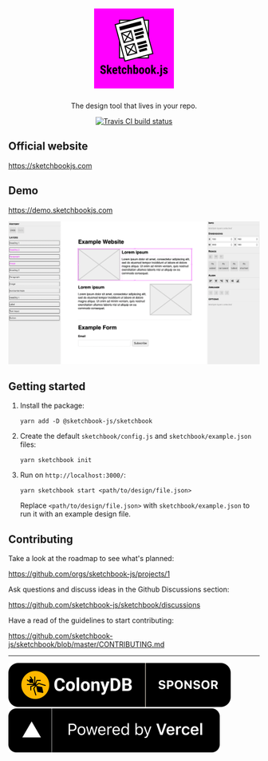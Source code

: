 <div align="center">
  <h1>
    <img src="images/logo.png" alt="Sketchbook.js" width="160" />
  </h1>
  <p>The design tool that lives in your repo.</p>
  <p>
    <a href="https://travis-ci.org/github/sketchbook-js/sketchbook"><img alt="Travis CI build status" src="https://img.shields.io/travis/sketchbook-js/sketchbook" /></a>
  </p>
</div>

## Official website

https://sketchbookjs.com

## Demo

https://demo.sketchbookjs.com

![](images/screenshot.png)

## Getting started

1.  Install the package:

    ```
    yarn add -D @sketchbook-js/sketchbook
    ```

2.  Create the default `sketchbook/config.js` and `sketchbook/example.json` files:

    ```
    yarn sketchbook init
    ```

3.  Run on `http://localhost:3000/`:

    ```
    yarn sketchbook start <path/to/design/file.json>
    ```

    Replace `<path/to/design/file.json>` with `sketchbook/example.json` to run it with an example design file.

## Contributing

Take a look at the roadmap to see what's planned:

https://github.com/orgs/sketchbook-js/projects/1

Ask questions and discuss ideas in the Github Discussions section:

https://github.com/sketchbook-js/sketchbook/discussions

Have a read of the guidelines to start contributing:

https://github.com/sketchbook-js/sketchbook/blob/master/CONTRIBUTING.md

---

[![ColonyDB](images/colonydb-sponsor.svg)](https://colonydb.com/?utm_source=sketchbook-js&utm_campaign=oss)
[![Powered by Vercel](images/powered-by-vercel.svg)](https://vercel.com?utm_source=sketchbook-js&utm_campaign=oss)
